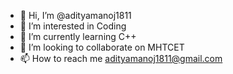 - 👋 Hi, I’m @adityamanoj1811
- 👀 I’m interested in Coding 
- 🌱 I’m currently learning C++
- 💞️ I’m looking to collaborate on MHTCET
- 📫 How to reach me adityamanoj1811@gmail.com

<!---
adityamanoj1811/adityamanoj1811 is a ✨ special ✨ repository because its `README.md` (this file) appears on your GitHub profile.
You can click the Preview link to take a look at your changes.
--->
